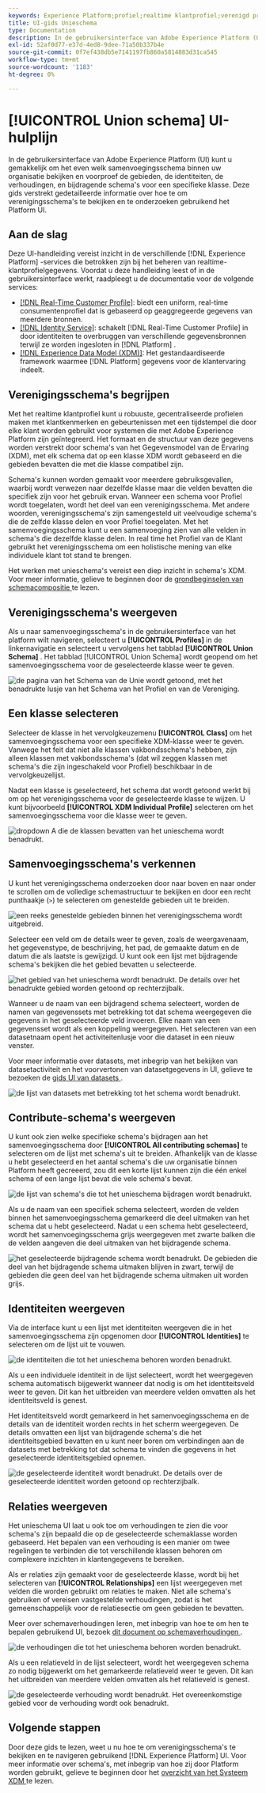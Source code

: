 ```yaml
---
keywords: Experience Platform;profiel;realtime klantprofiel;verenigd profiel;verenigd profiel;verenigd;Profiel;rtcp;inschakelen profiel;Profiel inschakelen;Unieschema;UNION-PROFIEL;verenigingsprofiel
title: UI-gids Unieschema
type: Documentation
description: In de gebruikersinterface van Adobe Experience Platform (UI) kunt u gemakkelijk om het even welk samenvoegingsschema binnen uw organisatie bekijken en voorproef de gebieden, de identiteiten, de verhoudingen, en bijdragende schema's voor een specifieke klasse. Deze gids verstrekt gedetailleerde informatie over hoe te om verenigingsschema's te bekijken en te onderzoeken gebruikend het Platform UI.
exl-id: 52af0d77-e37d-4ed8-9dee-71a50b337b4e
source-git-commit: 0f7ef438db5e7141197fb860a5814883d31ca545
workflow-type: tm+mt
source-wordcount: '1183'
ht-degree: 0%

---
```


# [!UICONTROL Union schema] UI-hulplijn

In de gebruikersinterface van Adobe Experience Platform (UI) kunt u gemakkelijk om het even welk samenvoegingsschema binnen uw organisatie bekijken en voorproef de gebieden, de identiteiten, de verhoudingen, en bijdragende schema&#39;s voor een specifieke klasse. Deze gids verstrekt gedetailleerde informatie over hoe te om verenigingsschema&#39;s te bekijken en te onderzoeken gebruikend het Platform UI.

## Aan de slag

Deze UI-handleiding vereist inzicht in de verschillende [!DNL Experience Platform] -services die betrokken zijn bij het beheren van realtime-klantprofielgegevens. Voordat u deze handleiding leest of in de gebruikersinterface werkt, raadpleegt u de documentatie voor de volgende services:

* [[!DNL Real-Time Customer Profile]](../home.md): biedt een uniform, real-time consumentenprofiel dat is gebaseerd op geaggregeerde gegevens van meerdere bronnen.
* [[!DNL Identity Service]](../../identity-service/home.md): schakelt [!DNL Real-Time Customer Profile] in door identiteiten te overbruggen van verschillende gegevensbronnen terwijl ze worden ingesloten in [!DNL Platform] .
* [[!DNL Experience Data Model (XDM)]](../../xdm/home.md): Het gestandaardiseerde framework waarmee [!DNL Platform] gegevens voor de klantervaring indeelt.

## Verenigingsschema&#39;s begrijpen

Met het realtime klantprofiel kunt u robuuste, gecentraliseerde profielen maken met klantkenmerken en gebeurtenissen met een tijdstempel die door elke klant worden gebruikt voor systemen die met Adobe Experience Platform zijn geïntegreerd. Het formaat en de structuur van deze gegevens worden verstrekt door schema&#39;s van het Gegevensmodel van de Ervaring (XDM), met elk schema dat op een klasse XDM wordt gebaseerd en die gebieden bevatten die met die klasse compatibel zijn.

Schema&#39;s kunnen worden gemaakt voor meerdere gebruiksgevallen, waarbij wordt verwezen naar dezelfde klasse maar die velden bevatten die specifiek zijn voor het gebruik ervan. Wanneer een schema voor Profiel wordt toegelaten, wordt het deel van een verenigingsschema. Met andere woorden, verenigingsschema&#39;s zijn samengesteld uit veelvoudige schema&#39;s die de zelfde klasse delen en voor Profiel toegelaten. Met het samenvoegingsschema kunt u een samenvoeging zien van alle velden in schema&#39;s die dezelfde klasse delen. In real time het Profiel van de Klant gebruikt het verenigingsschema om een holistische mening van elke individuele klant tot stand te brengen.

Het werken met unieschema&#39;s vereist een diep inzicht in schema&#39;s XDM. Voor meer informatie, gelieve te beginnen door de [ grondbeginselen van schemacompositie ](../../xdm/schema/composition.md) te lezen.

## Verenigingsschema&#39;s weergeven

Als u naar samenvoegingsschema&#39;s in de gebruikersinterface van het platform wilt navigeren, selecteert u **[!UICONTROL Profiles]** in de linkernavigatie en selecteert u vervolgens het tabblad **[!UICONTROL Union Schema]** . Het tabblad [!UICONTROL Union Schema] wordt geopend om het samenvoegingsschema voor de geselecteerde klasse weer te geven.

![ de pagina van het Schema van de Unie wordt getoond, met het benadrukte lusje van het Schema van het Profiel en van de Vereniging.](../images/union-schema/landing.png)

## Een klasse selecteren

Selecteer de klasse in het vervolgkeuzemenu **[!UICONTROL Class]** om het samenvoegingsschema voor een specifieke XDM-klasse weer te geven. Vanwege het feit dat niet alle klassen vakbondsschema&#39;s hebben, zijn alleen klassen met vakbondsschema&#39;s (dat wil zeggen klassen met schema&#39;s die zijn ingeschakeld voor Profiel) beschikbaar in de vervolgkeuzelijst.

Nadat een klasse is geselecteerd, het schema dat wordt getoond werkt bij om op het verenigingsschema voor de geselecteerde klasse te wijzen. U kunt bijvoorbeeld **[!UICONTROL XDM Individual Profile]** selecteren om het samenvoegingsschema voor die klasse weer te geven.

![ dropdown A die de klassen bevatten van het unieschema wordt benadrukt.](../images/union-schema/class.png)

## Samenvoegingsschema&#39;s verkennen

U kunt het verenigingsschema onderzoeken door naar boven en naar onder te scrollen om de volledige schemastructuur te bekijken en door een recht punthaakje (`>`) te selecteren om genestelde gebieden uit te breiden.

![ een reeks genestelde gebieden binnen het verenigingsschema wordt uitgebreid.](../images/union-schema/explore.png)

Selecteer een veld om de details weer te geven, zoals de weergavenaam, het gegevenstype, de beschrijving, het pad, de gemaakte datum en de datum die als laatste is gewijzigd. U kunt ook een lijst met bijdragende schema&#39;s bekijken die het gebied bevatten u selecteerde.

![ het gebied van het unieschema wordt benadrukt. De details over het benadrukte gebied worden getoond op rechterzijbalk.](../images/union-schema/explore-field.png)

Wanneer u de naam van een bijdragend schema selecteert, worden de namen van gegevenssets met betrekking tot dat schema weergegeven die gegevens in het geselecteerde veld invoeren. Elke naam van een gegevensset wordt als een koppeling weergegeven. Het selecteren van een datasetnaam opent het activiteitenlusje voor die dataset in een nieuw venster.

Voor meer informatie over datasets, met inbegrip van het bekijken van datasetactiviteit en het voorvertonen van datasetgegevens in UI, gelieve te bezoeken de [ gids UI van datasets ](../../catalog/datasets/user-guide.md).

![ de lijst van datasets met betrekking tot het schema wordt benadrukt.](../images/union-schema/datasets.png)

## Contribute-schema&#39;s weergeven

U kunt ook zien welke specifieke schema&#39;s bijdragen aan het samenvoegingsschema door **[!UICONTROL All contributing schemas]** te selecteren om de lijst met schema&#39;s uit te breiden. Afhankelijk van de klasse u hebt geselecteerd en het aantal schema&#39;s die uw organisatie binnen Platform heeft gecreeerd, zou dit een korte lijst kunnen zijn die één enkel schema of een lange lijst bevat die vele schema&#39;s bevat.

![ de lijst van schema&#39;s die tot het unieschema bijdragen wordt benadrukt.](../images/union-schema/contributing-schemas.png)

Als u de naam van een specifiek schema selecteert, worden de velden binnen het samenvoegingsschema gemarkeerd die deel uitmaken van het schema dat u hebt geselecteerd. Nadat u een schema hebt geselecteerd, wordt het samenvoegingsschema grijs weergegeven met zwarte balken die de velden aangeven die deel uitmaken van het bijdragende schema.

![ het geselecteerde bijdragende schema wordt benadrukt. De gebieden die deel van het bijdragende schema uitmaken blijven in zwart, terwijl de gebieden die geen deel van het bijdragende schema uitmaken uit worden grijs.](../images/union-schema/select-schema.png)

## Identiteiten weergeven

Via de interface kunt u een lijst met identiteiten weergeven die in het samenvoegingsschema zijn opgenomen door **[!UICONTROL Identities]** te selecteren om de lijst uit te vouwen.

![ de identiteiten die tot het unieschema behoren worden benadrukt.](../images/union-schema/identities.png)

Als u een individuele identiteit in de lijst selecteert, wordt het weergegeven schema automatisch bijgewerkt wanneer dat nodig is om het identiteitsveld weer te geven. Dit kan het uitbreiden van meerdere velden omvatten als het identiteitsveld is genest.

Het identiteitsveld wordt gemarkeerd in het samenvoegingsschema en de details van de identiteit worden rechts in het scherm weergegeven. De details omvatten een lijst van bijdragende schema&#39;s die het identiteitsgebied bevatten en u kunt neer boren om verbindingen aan de datasets met betrekking tot dat schema te vinden die gegevens in het geselecteerde identiteitsgebied opnemen.

![ de geselecteerde identiteit wordt benadrukt. De details over de geselecteerde identiteit worden getoond op rechterzijbalk.](../images/union-schema/select-identity.png)

## Relaties weergeven

Het unieschema UI laat u ook toe om verhoudingen te zien die voor schema&#39;s zijn bepaald die op de geselecteerde schemaklasse worden gebaseerd. Het bepalen van een verhouding is een manier om twee regelingen te verbinden die tot verschillende klassen behoren om complexere inzichten in klantengegevens te bereiken.

Als er relaties zijn gemaakt voor de geselecteerde klasse, wordt bij het selecteren van **[!UICONTROL Relationships]** een lijst weergegeven met velden die worden gebruikt om relaties te maken. Niet alle schema&#39;s gebruiken of vereisen vastgestelde verhoudingen, zodat is het gemeenschappelijk voor de relatiesectie om geen gebieden te bevatten.

Meer over schemaverhoudingen leren, met inbegrip van hoe te om hen te bepalen gebruikend UI, bezoek [ dit document op schemaverhoudingen ](../../xdm/tutorials/relationship-ui.md).

![ de verhoudingen die tot het unieschema behoren worden benadrukt.](../images/union-schema/relationships.png)

Als u een relatieveld in de lijst selecteert, wordt het weergegeven schema zo nodig bijgewerkt om het gemarkeerde relatieveld weer te geven. Dit kan het uitbreiden van meerdere velden omvatten als het relatieveld is genest.

![ de geselecteerde verhouding wordt benadrukt. Het overeenkomstige gebied voor de verhouding wordt ook benadrukt.](../images/union-schema/select-relationship.png)

## Volgende stappen

Door deze gids te lezen, weet u nu hoe te om verenigingsschema&#39;s te bekijken en te navigeren gebruikend [!DNL Experience Platform] UI. Voor meer informatie over schema&#39;s, met inbegrip van hoe zij door Platform worden gebruikt, gelieve te beginnen door het [ overzicht van het Systeem XDM ](../../xdm/home.md) te lezen.
